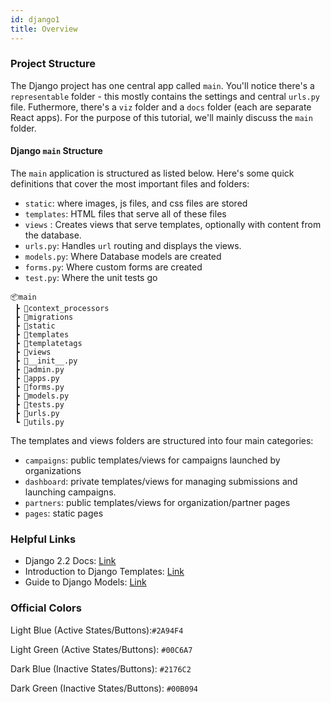 ```yaml
---
id: django1
title: Overview
---
```


### Project Structure

The Django project has one central app called `main`. You'll notice there's a `representable` folder - this mostly contains the settings and central `urls.py` file. Futhermore, there's a `viz` folder and a `docs` folder (each are separate React apps). For the purpose of this tutorial, we'll mainly discuss the `main` folder.

#### Django `main` Structure

The `main` application is structured as listed below. Here's some quick definitions that cover the most important files and folders:

- `static`: where images, js files, and css files are stored
- `templates`: HTML files that serve all of these files
- `views` : Creates views that serve templates, optionally with content from the database.
- `urls.py`: Handles `url` routing and displays the views.
- `models.py`: Where Database models are created
- `forms.py`: Where custom forms are created
- `test.py`: Where the unit tests go

```
📦main
 ┣ 📂context_processors
 ┣ 📂migrations
 ┣ 📂static
 ┣ 📂templates
 ┣ 📂templatetags
 ┣ 📂views
 ┣ 📜__init__.py
 ┣ 📜admin.py
 ┣ 📜apps.py
 ┣ 📜forms.py
 ┣ 📜models.py
 ┣ 📜tests.py
 ┣ 📜urls.py
 ┗ 📜utils.py
```

The templates and views folders are structured into four main categories:

- `campaigns`: public templates/views for campaigns launched by organizations
- `dashboard`: private templates/views for managing submissions and launching campaigns.
- `partners`: public templates/views for organization/partner pages
- `pages`: static pages

### Helpful Links

- Django 2.2 Docs: [Link](https://docs.djangoproject.com/en/2.2/)
- Introduction to Django Templates: [Link](https://djangobook.com/mdj2-django-templates/)
- Guide to Django Models: [Link](https://simpleisbetterthancomplex.com/tips/2018/02/10/django-tip-22-designing-better-models.html)

### Official Colors

Light Blue (Active States/Buttons):`#2A94F4`

Light Green (Active States/Buttons): `#00C6A7`

Dark Blue (Inactive States/Buttons): `#2176C2`

Dark Green (Inactive States/Buttons): `#00B094`
